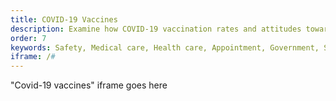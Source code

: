 ```yaml
---
title: COVID-19 Vaccines
description: Examine how COVID-19 vaccination rates and attitudes towards getting vaccinated varied across Medicare beneficiaries.
order: 7
keywords: Safety, Medical care, Health care, Appointment, Government, Shot, Dose, Side Effect, Chronic, Coronavirus, Sex, Gender, Age, Income, Race, Ethnicity, Language, English, Dual, Dual eligible, Smoking, Smoker, Tobacco, Immune system
iframe: /#
---
```


"Covid-19 vaccines" iframe goes here

